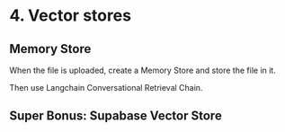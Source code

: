 # 4. Vector stores

## Memory Store

When the file is uploaded, create a Memory Store and store the file in it.

Then use Langchain Conversational Retrieval Chain. 


## Super Bonus: Supabase Vector Store 